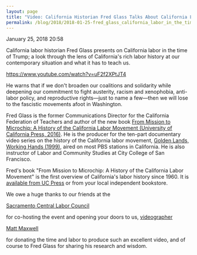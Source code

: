 ```yaml
---
layout: page
title: "Video: California Historian Fred Glass Talks About California Labor in the Time of Trump - Democratic Socialists of America, Sacramento"
permalink: /blog/2018/2018-01-25-fred_glass_california_labor_in_the_time_of_trump/
---
```

January 25, 2018 20:58

California labor historian Fred Glass presents on California labor in the time of Trump; a look through the lens of California's rich labor history at our contemporary situation and what it has to teach us.

https://www.youtube.com/watch?v=uF2f2XPtJT4

He warns that if we don't broaden our coalitions and solidarity while deepening our commitment to fight austerity, racism and xenophobia, anti-labor policy, and reproductive rights—just to name a few—then we will lose to the fascistic movements afoot in Washington.

Fred Glass is the former Communications Director for the California Federation of Teachers and author of the new book [From Mission to Microchip: A History of the California Labor Movement (University of California Press, 2016)](https://www.ucpress.edu/book.php?isbn=9780520288416). He is the producer for the ten-part documentary video series on the history of the California labor movement, [Golden Lands, Working Hands (1999)](http://cft.org/member-services/labor-education/golden-lands,-working-hands.html), aired on most PBS stations in California. He is also instructor of Labor and Community Studies at City College of San Francisco.

Fred's book "From Mission to Microchip: A History of the California Labor Movement" is the first overview of California's labor history since 1960. It is [available from UC Press](https://www.ucpress.edu/book.php?isbn=9780520288416) or from your local independent bookstore.

We owe a huge thanks to our friends at the

[Sacramento Central Labor Council](https://www.sacramentolabor.org/)

for co-hosting the event and opening your doors to us, [videographer](https://mattmaxwellvideo.com/)

[Matt Maxwell](https://mattmaxwellvideo.com/)

for donating the time and labor to produce such an excellent video, and of course to Fred Glass for sharing his research and wisdom.
